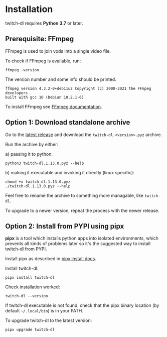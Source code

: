 # Installation

twitch-dl requires **Python 3.7** or later.

## Prerequisite: FFmpeg

FFmpeg is used to join vods into a single video file.

To check if FFmpeg is available, run:

```
ffmpeg -version
```

The version number and some info should be printed.

```
ffmpeg version 4.3.2-0+deb11u2 Copyright (c) 2000-2021 the FFmpeg developers
built with gcc 10 (Debian 10.2.1-6)
```

To install FFmpeg see [FFmpeg documentation](https://ffmpeg.org/download.html).

## Option 1: Download standalone archive

Go to the [latest release](https://github.com/ihabunek/twitch-dl/releases/latest)
and download the `twitch-dl.<version>.pyz` archive.

Run the archive by either:

a) passing it to python:

```
python3 twitch-dl.1.13.0.pyz --help
```

b) making it executable and invoking it directly (linux specific):

```
chmod +x twitch-dl.1.13.0.pyz
./twitch-dl.1.13.0.pyz --help
```

Feel free to rename the archive to something more managable, like `twitch-dl`.

To upgrade to a newer version, repeat the process with the newer release.

## Option 2: Install from PYPI using pipx

**pipx** is a tool which installs python apps into isolated environments, which
prevents all kinds of problems later so it's the suggested way to install
twitch-dl from PYPI.

Install pipx as described in
[pipx install docs](https://pipxproject.github.io/pipx/installation/).

Install twitch-dl:

```
pipx install twitch-dl
```

Check installation worked:

```
twitch-dl --version
```

If twitch-dl executable is not found, check that the pipx binary location (by
default `~/.local/bin`) is in your PATH.

To upgrade twitch-dl to the latest version:

```
pipx upgrade twitch-dl
```